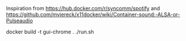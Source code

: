 Inspiration from https://hub.docker.com/r/syncomm/spotify and https://github.com/mviereck/x11docker/wiki/Container-sound:-ALSA-or-Pulseaudio

docker build -t gui-chrome .
./run.sh